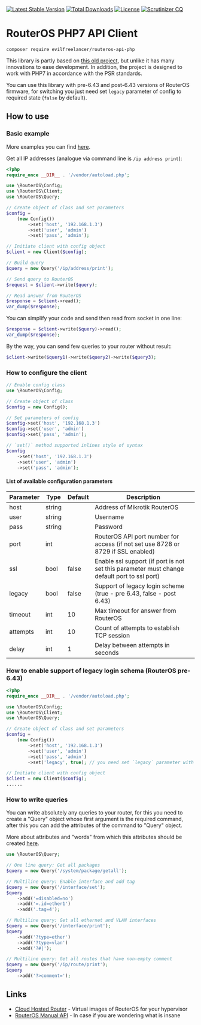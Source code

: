 [![Latest Stable Version](https://poser.pugx.org/evilfreelancer/routeros-api-php/v/stable)](https://packagist.org/packages/evilfreelancer/routeros-api-php)
[![Total Downloads](https://poser.pugx.org/evilfreelancer/routeros-api-php/downloads)](https://packagist.org/packages/evilfreelancer/routeros-api-php)
[![License](https://poser.pugx.org/evilfreelancer/routeros-api-php/license)](https://packagist.org/packages/evilfreelancer/routeros-api-php)
[![Scrutinizer CQ](https://scrutinizer-ci.com/g/evilfreelancer/routeros-api-php/badges/quality-score.png?b=master)](https://scrutinizer-ci.com/g/evilfreelancer/routeros-api-php/)

# RouterOS PHP7 API Client

    composer require evilfreelancer/routeros-api-php

This library is partly based on [this old project](https://github.com/BenMenking/routeros-api), but unlike it has many
innovations to ease development. In addition, the project is designed
to work with PHP7 in accordance with the PSR standards.

You can use this library with pre-6.43 and post-6.43 versions of
RouterOS firmware, for switching you just need set `legacy`
parameter of config to required state (`false` by default).

## How to use

### Basic example

More examples you can find [here](https://github.com/EvilFreelancer/routeros-api-php/tree/master/examples).

Get all IP addresses (analogue via command line is `/ip address print`):

```php
<?php
require_once __DIR__ . '/vendor/autoload.php';

use \RouterOS\Config;
use \RouterOS\Client;
use \RouterOS\Query;

// Create object of class and set parameters
$config =
    (new Config())
        ->set('host', '192.168.1.3')
        ->set('user', 'admin')
        ->set('pass', 'admin');

// Initiate client with config object
$client = new Client($config);

// Build query
$query = new Query('/ip/address/print');

// Send query to RouterOS
$request = $client->write($query);

// Read answer from RouterOS
$response = $client->read();
var_dump($response);
```

You can simplify your code and send then read from socket in one line:

```php
$response = $client->write($query)->read();
var_dump($response);
```

By the way, you can send few queries to your router without result:

```php
$client->write($query1)->write($query2)->write($query3);
```

### How to configure the client

```php
// Enable config class
use \RouterOS\Config;

// Create object of class
$config = new Config();

// Set parameters of config
$config->set('host', '192.168.1.3')
$config->set('user', 'admin')
$config->set('pass', 'admin');

// `set()` method supported inlines style of syntax
$config
    ->set('host', '192.168.1.3')
    ->set('user', 'admin')
    ->set('pass', 'admin');
```

#### List of available configuration parameters

| Parameter | Type   | Default | Description |
|-----------|--------|---------|-------------|
| host      | string |         | Address of Mikrotik RouterOS |
| user      | string |         | Username |
| pass      | string |         | Password |
| port      | int    |         | RouterOS API port number for access (if not set use 8728 or 8729 if SSL enabled) |
| ssl       | bool   | false   | Enable ssl support (if port is not set this parameter must change default port to ssl port) |
| legacy    | bool   | false   | Support of legacy login scheme (true - pre 6.43, false - post 6.43) |
| timeout   | int    | 10      | Max timeout for answer from RouterOS |
| attempts  | int    | 10      | Count of attempts to establish TCP session |
| delay     | int    | 1       | Delay between attempts in seconds |

### How to enable support of legacy login schema (RouterOS pre-6.43)

```php
<?php
require_once __DIR__ . '/vendor/autoload.php';

use \RouterOS\Config;
use \RouterOS\Client;
use \RouterOS\Query;

// Create object of class and set parameters
$config =
    (new Config())
        ->set('host', '192.168.1.3')
        ->set('user', 'admin')
        ->set('pass', 'admin')
        ->set('legacy', true); // you need set `legacy` parameter with `true` value

// Initiate client with config object
$client = new Client($config);
......
```

### How to write queries

You can write absolutely any queries to your router, for this you
need to create a "Query" object whose first argument is the
required command, after this you can add the attributes of the
command to "Query" object.

More about attributes and "words" from which this attributes
should be created [here](https://wiki.mikrotik.com/wiki/Manual:API#Command_word). 

```php
use \RouterOS\Query;

// One line query: Get all packages
$query = new Query('/system/package/getall');

// Multiline query: Enable interface and add tag
$query = new Query('/interface/set');
$query
    ->add('=disabled=no')
    ->add('=.id=ether1')
    ->add('.tag=4');

// Multiline query: Get all ethernet and VLAN interfaces
$query = new Query('/interface/print');
$query
    ->add('?type=ether')
    ->add('?type=vlan')
    ->add('?#|');

// Multiline query: Get all routes that have non-empty comment
$query = new Query('/ip/route/print');
$query
    ->add('?>comment=');
```

## Links

* [Cloud Hosted Router](https://mikrotik.com/download#chr) - Virtual images of RouterOS for your hypervisor 
* [RouterOS Manual:API](https://wiki.mikrotik.com/wiki/Manual:API) - In case if you are wondering what is insane
